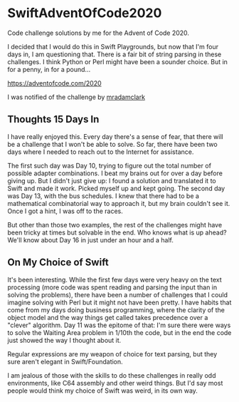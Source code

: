 # SwiftAdventOfCode2020

Code challenge solutions by me for the Advent of Code 2020.

I decided that I would do this in Swift Playgrounds, but now that I'm four days in, I am questioning that. There is a fair bit of string parsing in these challenges. I think Python or Perl might have been a sounder choice. But in for a penny, in for a pound...

https://adventofcode.com/2020

I was notified of the challenge by [mradamclark](https://github.com/mradamclark)

## Thoughts 15 Days In

I have really enjoyed this. Every day there's a sense of fear, that there will be a challenge that I won't be able to solve. So far, there have been two days where I needed to reach out to the Internet for assistance.

The first such day was Day 10, trying to figure out the total number of possible adapter combinations. I beat my brains out for over a day before giving up. But I didn't just give up: I found a solution and translated it to Swift and made it work. Picked myself up and kept going. The second day was Day 13, with the bus schedules. I knew that there had to be a mathematical combinatorial way to approach it, but my brain couldn't see it. Once I got a hint, I was off to the races.

But other than those two examples, the rest of the challenges might have been tricky at times but solvable in the end. Who knows what is up ahead? We'll know about Day 16 in just under an hour and a half.

## On My Choice of Swift

It's been interesting. While the first few days were very heavy on the text processing (more code was spent reading and parsing the input than in solving the problems), there have been a number of challenges that I could imagine solving with Perl but it might not have been pretty. I have habits that come from my days doing business programming, where the clarity of the object model and the way things get called takes precedence over a "clever" algorithm. Day 11 was the epitome of that: I'm sure there were ways to solve the Waiting Area problem in 1/10th the code, but in the end the code just showed the way I thought about it.

Regular expressions are my weapon of choice for text parsing, but they sure aren't elegant in Swift/Foundation.

I am jealous of those with the skills to do these challenges in really odd environments, like C64 assembly and other weird things. But I'd say most people would think my choice of Swift was weird, in its own way.
